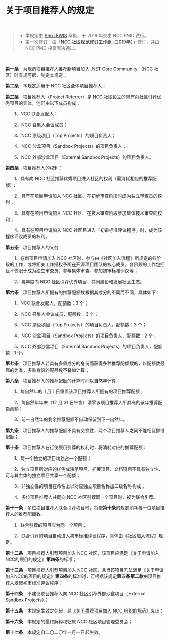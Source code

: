 # 关于项目推荐人的规定

<br />

> + 本规定由 [AlexLEWIS](https://github.com/alexinea) 草拟，于 2019 年交由 NCC PMC 试行。
> + 第一次修订：由「[NCC 社区规范修订工作组（2019年）](../history/revision-and-drafting-working-group-2019.md)」修订，并由 NCC PMC 投票表决通过。

<br />

**第一条**　为规范项目推荐人推荐新项目加入 .NET Core Community （NCC 社区）时有规可据，制定本规定；

**第二条**　本规定适用于 NCC 社区全体项目推荐人；

**第三条**　项目推荐人（Project Referrer）是 NCC 社区设立的具有向社区引荐优秀项目的实体，他们由以下成员构成：

　　1、NCC 联合发起人；

　　2、NCC 召集人会议成员；

　　3、NCC 顶级项目（Top Projects）的项目负责人；

　　4、NCC 沙盒项目（Sandbox Projects）的项目负责人；

　　5、NCC 外部沙盒项目（External Sandbox Projects）的项目负责人。

**第四条**　项目推荐人的权利：

　　1、具有向 NCC 社区推荐优秀项目进入社区的权利（需消耗相应的推荐配额）；

　　2、具有在项目申请加入 NCC 社区、在初步审查阶段时成为独立审查员的权利；

　　3、具有在项目申请加入 NCC 社区、在技术审查阶段参加集体技术审查的权利；

　　4、具有在项目申请加入 NCC 社区且进入「初审标准评议程序」时，成为该程序评议成员的权利。

**第五条**　项目推荐人的义务

　　1、在新项目申请加入 NCC 社区时，参与由《社区加入流程》所规定的各阶段的工作，或将相关工作授权予所在开源项目团队的核心成员。各阶段的工作包括且不仅限于成为独立审查员、参与集体审查、参加初审标准评议等；

　　2、每年度向 NCC 社区引荐优秀项目，共同建设和发展社区生态。

**第六条**　项目推荐人所拥有的推荐配额数根据其成分的不同而不同，具体如下：

　　1、NCC 联合发起人，配额数：3 个；

　　2、NCC 召集人会议成员，配额数：3 个；

　　3、NCC 顶级项目（Top Projects）的项目负责人，配额数：3 个；

　　4、NCC 沙盒项目（Sandbox Projects）的项目负责人，配额数：2 个；

　　5、NCC 外部沙盒项目（External Sandbox Projects）的项目负责人，配额数：1 个。

**第七条**　项目推荐人若具有多重成分的身份而获得多种推荐配额数的，以配额数最高的为准，多重身份的配额数不叠加计算；

**第八条**　项目推荐人的推荐配额的计算时间以自然年计算：

　　1、每自然年的 1 月 1 日重置该项目推荐人所拥有的项目推荐配额；

　　2、每自然年年末（12 月 31 日午夜）清零该项目推荐人所具有的该年推荐配额余额；

　　3、前一自然年的剩余推荐配额不自动保留到下一自然年。

**第九条**　项目推荐人的推荐配额不具有交换性，两个项目推荐人之间不能相互挪借配额；

**第十条**　项目推荐人在行使项目引荐的权利时，将消耗对应的推荐配额：

　　1、每一个独立的项目均独占一个配额；

　　2、独立项目所对应的样例或演示项目、扩展项目、文档项目不具有独立性，可与其主体的独立项目共享一个配额；

　　3、非独立性的项目在命名上以对应独立项目名称加二级名称构成；

　　4、多位项目推荐人共同向 NCC 社区引荐同一个项目时，视为联合引荐。

**第十一条**　多位项目推荐人联合引荐项目时，将按**第十条**的规定消耗每一位项目推荐人的推荐配额数。

　　1、联合引荐的项目应为同一个项目；

　　2、联合引荐的项目自动进入初审标准评议程序，具体由《社区加入流程》规定。

**第十二条**　项目推荐人引荐项目加入 NCC 社区，该项目应满足《关于申请加入NCC的项目的规定》**第四条**的标准；

**第十三条**　项目推荐人引荐项目加入 NCC 社区，且当该项目无法满足《关于申请加入NCC的项目的规定》**第四条**的标准时，可根据该规定**第五条第二款**由项目推荐人发起初审标准评议程序；

**第十四条**　不建议项目推荐人向 NCC 社区引荐外部沙盒项目（External Sandbox Projects）；

**第十五条**　本规定生效之刻起，原[《关于推荐项目加入 NCC 组织的规范》](old/community-project-recommendation-act-2019.md)废止；

**第十六条**　本规定的最终解释权归属 NCC 社区项目管理委员会；

**第十七条**　本规定自二〇二〇年一月一日起生效。

